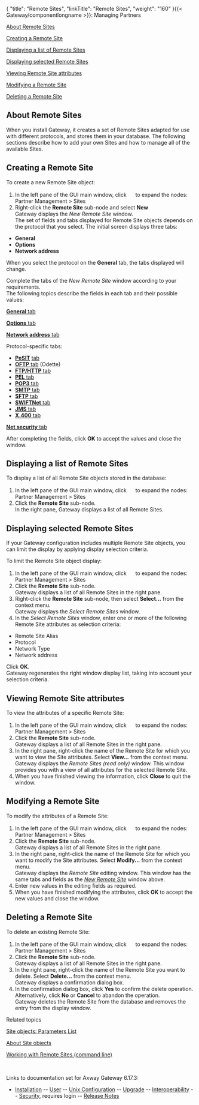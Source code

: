 {
    "title": "Remote Sites",
    "linkTitle": "Remote Sites",
    "weight": "160"
}{{< Gateway/componentlongname  >}}: Managing Partners

[About Remote Sites](#About)

[Creating a Remote Site](#Creating_a_new_Site)

[Displaying a list of Remote Sites](#Displaying_a_list_of_all_Remote_Site_objects)

[Displaying selected Remote Sites](#Displaying%20selected%20Remote%20Site%20objects)

[Viewing Remote Site attributes](#Viewing_Remote_Site_attributes)

[Modifying a Remote Site](#Modifying_a_Remote_Site)

[Deleting a Remote Site](#Deleting_a_Remote_Site)

<span id="About"></span>

## About Remote Sites

When you install Gateway, it creates a set of Remote Sites adapted for use with different protocols, and stores them in your database. The following sections describe how to add your own Sites and how to manage all of the available Sites.

<span id="Creating_a_new_Site"></span>

## Creating a Remote Site

To create a new Remote Site object:

1.  In the left pane of the GUI main window, click <img src="/Images/Gateway/expand_marker.gif" width="16" height="16" /> to expand the nodes:  
    Partner Management > Sites
2.  Right-click the **Remote Site** sub-node and select <span style="font-weight: bold;">New</span>  
    Gateway displays the <span id="New_Remote_Site_creation_window"></span><span style="font-style: italic;">New Remote Site</span> window.  
    The set of fields and tabs displayed for Remote Site objects depends on the protocol that you select. The initial screen displays three tabs:

-   <span style="font-weight: bold;">General</span>
-   <span style="font-weight: bold;">Options</span>
-   <span style="font-weight: bold;">Network address</span>

When you select the protocol on the <span style="font-weight: bold;">General</span> tab, the tabs displayed will change.

Complete the tabs of the <span style="font-style: italic;">New Remote Site</span> window according to your requirements.  
The following topics describe the fields in each tab and their possible values:

[<span style="font-weight: bold;">General</span> tab](remote_site_general_tab)

[<span style="font-weight: bold;">Options</span> tab](remote_site_options_tab)

[<span style="font-weight: bold;">Network address</span> tab](remote_site_network_address_tab)

Protocol-specific tabs:

-   [<span style="font-weight: bold;">PeSIT</span>](remote_site_pesit_tab) [tab](remote_site_pesit_tab)
-   [<span style="font-weight: bold;">OFTP</span> tab](remote_site_oftp_tab) (Odette)
-   [<span style="font-weight: bold;">FTP/HTTP</span> tab](remote_site_ftp_http_tab)
-   [<span style="font-weight: bold;">PEL</span> tab](remote_site_pel_tab)
-   [<span style="font-weight: bold;">POP3</span> tab](remote_site_pop3_tab)
-   [<span style="font-weight: bold;">SMTP</span> tab](remote_site_smtp_tab)
-   [<span style="font-weight: bold;">SFTP</span> tab](remote_site_sftp_tab)
-   [<span style="font-weight: bold;">SWIFTNet</span> tab](remote_site_swiftnet_tab)
-   [<span style="font-weight: bold;">JMS</span> tab](remote_site_jms_tab)
-   [<span style="font-weight: bold;">X.400</span> tab](remote_site_x400_tab)

[<span style="font-weight: bold;">Net security</span> tab](remote_site_net_security_tab)

After completing the fields, click <span style="font-weight: bold;">OK</span> to accept the values and close the window.

<span id="Displaying_a_list_of_all_Remote_Site_objects"></span>

## Displaying a list of Remote Sites

To display a list of all Remote Site objects stored in the database:

1.  In the left pane of the GUI main window, click <img src="/Images/Gateway/expand_marker.gif" width="16" height="16" /> to expand the nodes:  
    Partner Management > Sites
2.  Click the <span style="font-weight: bold;">Remote Site</span> sub-node.  
    In the right pane, Gateway displays a list of all Remote Sites.

<span id="Displaying selected Remote Site objects"></span>

## Displaying selected Remote Sites

If your Gateway configuration includes multiple Remote Site objects, you can limit the display by applying display selection criteria.

To limit the Remote Site object display:

1.  In the left pane of the GUI main window, click <img src="/Images/Gateway/expand_marker.gif" width="16" height="16" /> to expand the nodes:  
    Partner Management > Sites
2.  Click the <span style="font-weight: bold;">Remote Site</span> sub-node.  
    Gateway displays a list of all Remote Sites in the right pane.
3.  Right-click the <span style="font-weight: bold;">Remote Site</span> sub-node, then select <span style="font-weight: bold;">Select...</span> from the context menu.  
    Gateway displays the <span style="font-style: italic;">Select Remote Sites</span> window.
4.  In the <span style="font-style: italic;">Select Remote Sites</span> window, enter one or more of the following Remote Site attributes as selection criteria:

-   Remote Site Alias
-   Protocol
-   Network Type
-   Network address

Click <span style="font-weight: bold;">OK</span>.  
Gateway regenerates the right window display list, taking into account your selection criteria.

<span id="Viewing_Remote_Site_attributes"></span>

## Viewing Remote Site attributes

To view the attributes of a specific Remote Site:

1.  In the left pane of the GUI main window, click <img src="/Images/Gateway/expand_marker.gif" width="16" height="16" /> to expand the nodes:  
    Partner Management > Sites
2.  Click the <span style="font-weight: bold;">Remote Site</span> sub-node.  
    Gateway displays a list of all Remote Sites in the right pane.
3.  In the right pane, right-click the name of the Remote Site for which you want to view the Site attributes. Select <span style="font-weight: bold;">View...</span> from the context menu.  
    Gateway displays the <span style="font-style: italic;">Remote Sites (read only)</span> window. This window provides you with a view of all attributes for the selected Remote Site.
4.  When you have finished viewing the information, click <span style="font-weight: bold;">Close</span> to quit the window.

<span id="Modifying_a_Remote_Site"></span>

## Modifying a Remote Site

To modify the attributes of a Remote Site:

1.  In the left pane of the GUI main window, click <img src="/Images/Gateway/expand_marker.gif" width="16" height="16" /> to expand the nodes:  
    Partner Management > Sites
2.  Click the <span style="font-weight: bold;">Remote Site</span> sub-node.  
    Gateway displays a list of all Remote Sites in the right pane.
3.  In the right pane, right-click the name of the Remote Site for which you want to modify the Site attributes. Select <span style="font-weight: bold;">Modify...</span> from the context menu.  
    Gateway displays the <span style="font-style: italic;">Remote Site</span> editing window. This window has the same tabs and fields as the <span style="font-style: italic;">[New Remote Site](#New_Remote_Site_creation_window)</span> window above.
4.  Enter new values in the editing fields as required.
5.  When you have finished modifying the attributes, click <span style="font-weight: bold;">OK</span> to accept the new values and close the window.

<span id="Deleting_a_Remote_Site"></span>

## Deleting a Remote Site

To delete an existing Remote Site:

1.  In the left pane of the GUI main window, click <img src="/Images/Gateway/expand_marker.gif" width="16" height="16" /> to expand the nodes:  
    Partner Management > Sites
2.  Click the <span style="font-weight: bold;">Remote Site</span> sub-node.  
    Gateway displays a list of all Remote Sites in the right pane.
3.  In the right pane, right-click the name of the Remote Site you want to delete. Select <span style="font-weight: bold;">Delete...</span> from the context menu.  
    Gateway displays a confirmation dialog box.
4.  In the confirmation dialog box, click <span style="font-weight: bold;">Yes</span> to confirm the delete operation.  
    Alternatively, click <span style="font-weight: bold;">No</span> or <span style="font-weight: bold;">Cancel</span> to abandon the operation.  
    Gateway deletes the Remote Site from the database and removes the entry from the display window.

Related topics

[Site objects: Parameters List](../managing_local_sites_cli/sites_parameter_list)

[About Site objects](../)

[Working with Remote Sites (command line)](../managing_local_sites_cli/managing_remote_sites_cli)

 

Links to documentation set for Axway Gateway <span class="mc-variable axway_variables.Release_Number variable">6.17.3</span>:

-   [Installation](/bundle/Gateway_6173_InstallationGuide_allOS_en_HTML5/page/Content/start_page.htm) -- [User](/bundle/Gateway_6173_UsersGuide_allOS_en_HTML5/page/Content/start_page.htm) -- [Unix Configuration](/bundle/Gateway_6173_ConfigurationGuide_UNIX_en_HTML5/page/Content/start_page.htm) -- [Upgrade](/bundle/Gateway_6173_UpgradeGuide_allOS_en_HTML5/page/Content/start_page.htm) -- [Interoperability](/bundle/Gateway_6173_InteroperabilityGuide_allOS_en_HTML5/page/Content/start_page.htm) -- [Security](/bundle/Gateway_6173_SecurityGuide_allOS_en_HTML5/page/Content/start_page.htm), requires login -- [Release Notes](/bundle/Gateway_6173_ReleaseNotes_allOS_en_HTML5/page/Content/Gateway_ReleaseNotes_allOS_en.htm)
